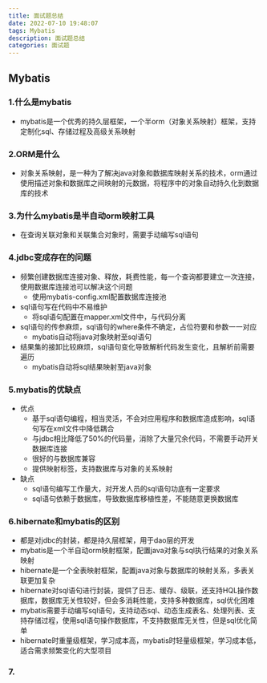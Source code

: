 ```yaml
---
title: 面试题总结
date: 2022-07-10 19:48:07
tags: Mybatis
description: 面试题总结
categories: 面试题
---
```


## Mybatis

### 1.什么是mybatis
 - mybatis是一个优秀的持久层框架，一个半orm（对象关系映射）框架，支持定制化sql、存储过程及高级关系映射

### 2.ORM是什么
 - 对象关系映射，是一种为了解决java对象和数据库映射关系的技术，orm通过使用描述对象和数据库之间映射的元数据，将程序中的对象自动持久化到数据库的技术

### 3.为什么mybatis是半自动orm映射工具
 - 在查询关联对象和关联集合对象时，需要手动编写sql语句

### 4.jdbc变成存在的问题
 - 频繁创建数据库连接对象、释放，耗费性能，每一个查询都要建立一次连接，使用数据库连接池可以解决这个问题
    - 使用mybatis-config.xml配置数据库连接池
 - sql语句写在代码中不易维护
    - 将sql语句配置在mapper.xml文件中，与代码分离
 - sql语句的传参麻烦，sql语句的where条件不确定，占位符要和参数一一对应
    - mybatis自动将java对象映射至sql语句
 - 结果集的接卸比较麻烦，sql语句变化导致解析代码发生变化，且解析前需要遍历
    - mybatis自动将sql结果映射至java对象

### 5.mybatis的优缺点
 - 优点
    - 基于sql语句编程，相当灵活，不会对应用程序和数据库造成影响，sql语句写在xml文件中降低耦合
    - 与jdbc相比降低了50%的代码量，消除了大量冗余代码，不需要手动开关数据库连接
    - 很好的与数据库兼容
    - 提供映射标签，支持数据库与对象的关系映射
 - 缺点
    - sql语句编写工作量大，对开发人员的sql语句功底有一定要求
    - sql语句依赖于数据库，导致数据库移植性差，不能随意更换数据库

### 6.hibernate和mybatis的区别
 - 都是对jdbc的封装，都是持久层框架，用于dao层的开发
 - mybatis是一个半自动orm映射框架，配置java对象与sql执行结果的对象关系映射
 - hibernate是一个全表映射框架，配置java对象与数据库的映射关系，多表关联更加复杂
 - hibernate对sql语句进行封装，提供了日志、缓存、级联，还支持HQL操作数据库，数据库无关性较好，但会多消耗性能，支持多种数据库，sql优化困难
 - mybatis需要手动编写sql语句，支持动态sql、动态生成表名、处理列表、支持存储过程，使用sql语句操作数据库，不支持数据库无关性，但是sql优化简单
 - hibernate时重量级框架，学习成本高，mybatis时轻量级框架，学习成本低，适合需求频繁变化的大型项目

### 7.